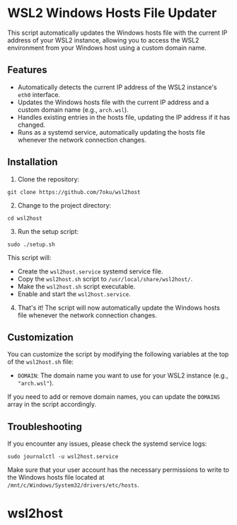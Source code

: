 # WSL2 Windows Hosts File Updater

This script automatically updates the Windows hosts file with the current IP address of your WSL2 instance, allowing you to access the WSL2 environment from your Windows host using a custom domain name.

## Features

- Automatically detects the current IP address of the WSL2 instance's `eth0` interface.
- Updates the Windows hosts file with the current IP address and a custom domain name (e.g., `arch.wsl`).
- Handles existing entries in the hosts file, updating the IP address if it has changed.
- Runs as a systemd service, automatically updating the hosts file whenever the network connection changes.

## Installation

1. Clone the repository:

`git clone https://github.com/7oku/wsl2host`

2. Change to the project directory:

`cd wsl2host`

3. Run the setup script:

`sudo ./setup.sh`

This script will:

- Create the `wsl2host.service` systemd service file.
- Copy the `wsl2host.sh` script to `/usr/local/share/wsl2host/`.
- Make the `wsl2host.sh` script executable.
- Enable and start the `wsl2host.service`.

4. That's it! The script will now automatically update the Windows hosts file whenever the network connection changes.

## Customization

You can customize the script by modifying the following variables at the top of the `wsl2host.sh` file:

- `DOMAIN`: The domain name you want to use for your WSL2 instance (e.g., `"arch.wsl"`).

If you need to add or remove domain names, you can update the `DOMAINS` array in the script accordingly.

## Troubleshooting

If you encounter any issues, please check the systemd service logs:

`sudo journalctl -u wsl2host.service`

Make sure that your user account has the necessary permissions to write to the Windows hosts file located at `/mnt/c/Windows/System32/drivers/etc/hosts`.
# wsl2host
